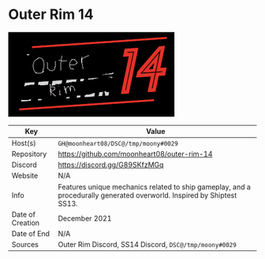 # Outer Rim 14

![LOGO](logo.png)

| Key  | Value |
| ------------- | ------------- |
| Host(s) | `GH@moonheart08/DSC@/tmp/moony#0029` |
| Repository  | https://github.com/moonheart08/outer-rim-14 |
| Discord  | https://discord.gg/G89SKfzMGq |
| Website | N/A |
| Info | Features unique mechanics related to ship gameplay, and a procedurally generated overworld. Inspired by Shiptest SS13. |
| Date of Creation | December 2021 |
| Date of End |  N/A |
| Sources | Outer Rim Discord, SS14 Discord, `DSC@/tmp/moony#0029` |